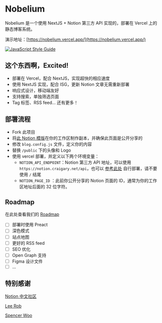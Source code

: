 # Nobelium

Nobelium 是一个使用 NextJS + Notion 第三方 API 实现的，部署在 Vercel 上的静态博客系统。

演示地址：[https://nobelium.vercel.app/](https://nobelium.vercel.app/)

[![JavaScript Style Guide](https://cdn.rawgit.com/standard/standard/master/badge.svg)](https://github.com/standard/standard)

## 这个东西啊，Excited!

- 部署在 Vercel，配合 NextJS，实现超快的相应速度
- 使用 NextJS 实现，配合 ISG，更新 Notion 文章无需重新部署
- 响应式设计，移动端友好
- 支持搜索，单独筛选页面
- Tag 标签、RSS feed… 还有更多！

## 部署流程

- Fork 此项目
- 将[此 Notion 模版](https://www.notion.so/68be9021bca34b8e89f0246f27e608df)在你的工作区制作副本，并确保此页面是公开分享的
- 修改 `blog.config.js` 文件，定义你的内容
- 替换 `/public` 下的头像和 Logo
- 使用 vercel 部署，并定义以下两个环境变量：
    - `NOTION_API_ENDPOINT`：Notion 第三方 API 地址，可以使用 `https://notion.craigary.net/api`，也可以 [参考此处](https://github.com/splitbee/notion-api-worker) 自行部署，请不要使用 `/` 结尾
    - `NOTION_PAGE_ID` ：此前你公开分享的 Notion 页面的 ID，通常为你的工作区地址后面的 32 位字符。

## Roadmap

在此处查看我们的 [Roadmap](https://www.notion.so/craigary/Public-Roadmap-3cfc4d0f0ca642ef8f652673c37add22)

- [ ]  部署时使用 Preact
- [ ]  深色模式
- [ ]  站点地图
- [ ]  更好的 RSS feed
- [ ]  SEO 优化
- [ ]  Open Graph 支持
- [ ]  Figma 设计文件
- [ ]  ...

## 特别感谢

[Notion 中文社区](https://notion.so/cnotion)

[Lee Rob](https://leerob.io/)

[Spencer Woo](https://spencerwoo.com/)